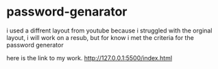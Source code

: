 # password-genarator

i used a diffrent layout from youtube because i struggled with the orginal layout, i will work on a resub, but for know i met the criteria for the password generator

here is the link to my work.
http://127.0.0.1:5500/index.html
